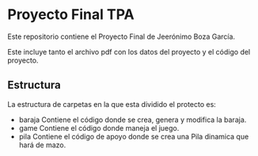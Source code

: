 
# Proyecto Final TPA

Este repositorio contiene el Proyecto Final de Jeerónimo Boza García.

Este incluye tanto el archivo pdf con los datos del proyecto y el código del proyecto.


## Estructura

La estructura de carpetas en la que esta dividido el protecto es:

- baraja
Contiene el código donde se crea, genera y modifica la baraja.
- game
Contiene el código donde maneja el juego.
- pila
Contiene el código de apoyo donde se crea una Pila dinamica que hará de mazo.

